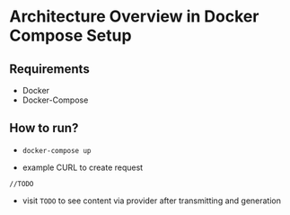 # Architecture Overview in Docker Compose Setup

## Requirements

* Docker
* Docker-Compose

## How to run?

* `docker-compose up`

* example CURL to create request
```
//TODO
````

* visit `TODO` to see content via provider after transmitting and generation